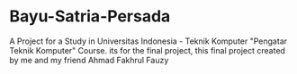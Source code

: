 # Bayu-Satria-Persada
A Project for a Study in Universitas Indonesia - Teknik Komputer "Pengatar Teknik Komputer" Course. its for the final project, this final project created by me and my friend Ahmad Fakhrul Fauzy
